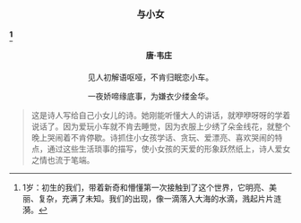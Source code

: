### <p align="center">与小女</p>[^1]
#### <p align="center" style="text-indent:30px">唐·韦庄</p>
<p align="center">见人初解语呕哑，不肯归眠恋小车。</p>


<p align="center">一夜娇啼缘底事，为嫌衣少缕金华。  </p>  


> 这是诗人写给自己小女儿的诗。她刚能听懂大人的讲话，就咿咿呀呀的学着说话了。因为爱玩小车就不肯去睡觉，因为衣服上少绣了朵金线花，就整个晚上哭闹着不肯停歇。诗抓住小女孩学话、贪玩、爱漂亮、喜欢哭闹的特点，通过这些生活琐事的描写，使小女孩的天爱的形象跃然纸上，诗人爱女之情也流于笔端。




[^1]:1岁：初生的我们，带着新奇和懵懂第一次接触到了这个世界，它明亮、美丽、复杂，充满了未知。我们的出现，像一滴落入大海的水滴，溅起片片涟漪。

[^2]:来自 https://mp.weixin.qq.com/s/nXlCav7wVE9QtB4OFh95qA
